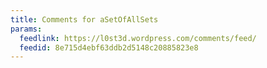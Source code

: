 ```yaml
---
title: Comments for aSetOfAllSets
params:
  feedlink: https://l0st3d.wordpress.com/comments/feed/
  feedid: 8e715d4ebf63ddb2d5148c20885823e8
---
```

